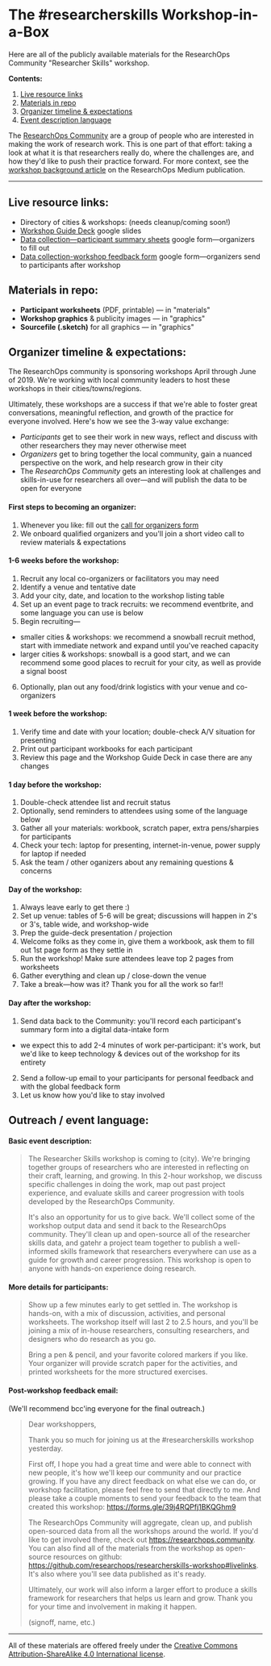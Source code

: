 # The #researcherskills Workshop-in-a-Box
Here are all of the publicly available materials for the ResearchOps Community "Researcher Skills" workshop.

**Contents:**
1. [Live resource links](#livelinks)
2. [Materials in repo](#materials)
3. [Organizer timeline & expectations](#organizers)
4. [Event description language](#eventdesc)

The [ResearchOps Community](https://researchops.community) are a group of people who are interested in making the work of research work. This is one part of that effort: taking a look at what it is that researchers really do, where the challenges are, and how they'd like to push their practice forward. For more context, see the [workshop background article](https://medium.com/researchops-community/a-researcher-skills-career-workshop-ce6926af1ffb) on the ResearchOps Medium publication.

---

## Live resource links: <a name="livelinks"></a>

- Directory of cities & workshops: (needs cleanup/coming soon!)
-  [Workshop Guide Deck](https://docs.google.com/presentation/d/1a-T6Qb3Pee6U8H-NdHHBPKXDTwIwjNCaJN7KMaIT3oc/edit?usp=sharing) google slides
- [Data collection—participant summary sheets](https://drive.google.com/open?id=1rukCTSauKLb_u4MKcr__35ua0N_kP5yLvetuCNC4uPk) google form—organizers to fill out
- [Data collection-workshop feedback form](https://drive.google.com/open?id=1WEESmNY00ASxOgdnNuNAiSDAltmVuwlfZN5zdGMILew) google form—organizers send to participants after workshop


## Materials in repo: <a name="materials"></a>

- **Participant worksheets** (PDF, printable) — in "materials"
- **Workshop graphics** & publicity images — in "graphics"
- **Sourcefile (.sketch)** for all graphics — in "graphics"


## Organizer timeline & expectations: <a name="organizers"></a>

The ResearchOps community is sponsoring workshops April through June of 2019. We're working with local community leaders to host these workshops in their cities/towns/regions. 

Ultimately, these workshops are a success if that we're able to foster great conversations, meaningful reflection, and growth of the practice for everyone involved. Here's how we see the 3-way value exchange:
- _Participants_ get to see their work in new ways, reflect and discuss with other researchers they may never otherwise meet
- _Organizers_ get to bring together the local community, gain a nuanced perspective on the work, and help research grow in their city
- The _ResearchOps Community_ gets an interesting look at challenges and skills-in-use for researchers all over—and will publish the data to be open for everyone



#### First steps to becoming an organizer:
1. Whenever you like: fill out the [call for organizers form](https://tiny.cc/reops-workshop)
2. We onboard qualified organizers and you'll join a short video call to review materials & expectations

#### 1-6 weeks before the workshop:
1. Recruit any local co-organizers or facilitators you may need
2. Identify a venue and tentative date
3. Add your city, date, and location to the workshop listing table
4. Set up an event page to track recruits: we recommend eventbrite, and some language you can use is below
5. Begin recruiting—
 - smaller cities & workshops: we recommend a snowball recruit method, start with immediate network and expand until you've reached capacity
 - larger cities & workshops: snowball is a good start, and we can recommend some good places to recruit for your city, as well as provide a signal boost
6. Optionally, plan out any food/drink logistics with your venue and co-organizers

#### 1 week before the workshop:
1. Verify time and date with your location; double-check A/V situation for presenting
2. Print out participant workbooks for each participant
3. Review this page and the Workshop Guide Deck in case there are any changes

#### 1 day before the workshop:
1. Double-check attendee list and recruit status
2. Optionally, send reminders to attendees using some of the language below
3. Gather all your materials: workbook, scratch paper, extra pens/sharpies for participants
4. Check your tech: laptop for presenting, internet-in-venue, power supply for laptop if needed
5. Ask the team / other oganizers about any remaining questions & concerns

#### Day of the workshop:
1. Always leave early to get there :)
2. Set up venue: tables of 5-6 will be great; discussions will happen in 2's or 3's, table wide, and workshop-wide
3. Prep the guide-deck presentation / projection
4. Welcome folks as they come in, give them a workbook, ask them to fill out 1st page form as they settle in
5. Run the workshop! Make sure attendees leave top 2 pages from worksheets
6. Gather everything and clean up / close-down the venue
7. Take a break—how was it? Thank you for all the work so far!!

#### Day after the workshop:
1. Send data back to the Community: you'll record each participant's summary form into a digital data-intake form
 - we expect this to add 2-4 minutes of work per-participant: it's work, but we'd like to keep technology & devices out of the workshop for its entirety
2. Send a follow-up email to your participants for personal feedback and with the global feedback form
3. Let us know how you'd like to stay involved



## Outreach / event language: <a name="eventdesc"></a>

#### Basic event description: 

> The Researcher Skills workshop is coming to (city). We're bringing together groups of researchers who are interested in reflecting on their craft, learning, and growing. In this 2-hour workshop, we discuss specific challenges in doing the work, map out past project experience, and evaluate skills and career progression with tools developed by the ResearchOps Community. 
>
>It's also an opportunity for us to give back. We'll collect some of the workshop output data and send it back to the ResearchOps community. They'll clean up and open-source all of the researcher skills data, and gatehr a project team together to publish a well-informed skills framework that researchers everywhere can use as a guide for growth and career progression.
This workshop is open to anyone with hands-on experience doing research. 

#### More details for participants:

>Show up a few minutes early to get settled in. The workshop is hands-on, with a mix of discussion, activities, and personal worksheets. The workshop itself will last 2 to 2.5 hours, and you'll be joining a mix of in-house researchers, consulting researchers, and designers who do research as you go.
>
>Bring a pen & pencil, and your favorite colored markers if you like. Your organizer will provide scratch paper for the activities, and printed worksheets for the more structured exercises.

#### Post-workshop feedback email:
(We'll recommend bcc'ing everyone for the final outreach.)

>Dear workshoppers,
>
>Thank you so much for joining us at the #researcherskills workshop yesterday. 
>
>First off, I hope you had a great time and were able to connect with new people, it's how we'll keep our community and our practice growing. If you have any direct feedback on what else we can do, or workshop facilitation, please feel free to send that directly to me. And please take a couple moments to send your feedback to the team that created this workshop: https://forms.gle/39j4RQPfj1BKQGhm9
>
>The ResearchOps Community will aggregate, clean up, and publish open-sourced data from all the workshops around the world. If you'd like to get involved there, check out https://researchops.community. You can also find all of the materials from the workshop as open-source resources on github: https://github.com/researchops/researcherskills-workshop#livelinks. It's also where you'll see data published as it's ready.
>
>Ultimately, our work will also inform a larger effort to produce a skills framework for researchers that helps us learn and grow. Thank you for your time and involvement in making it happen.
>
>(signoff, name, etc.)


---

All of these materials are offered freely under the [Creative Commons Attribution-ShareAlike 4.0 International license](https://creativecommons.org/licenses/by-sa/4.0/legalcode).